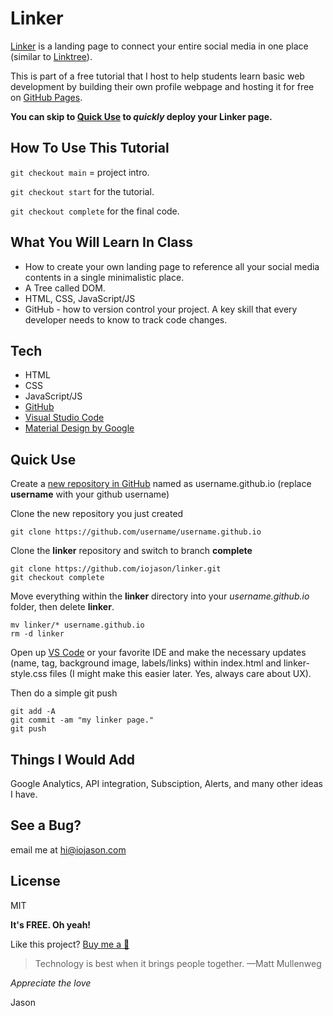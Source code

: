 # Linker
[Linker] is a landing page to connect your entire social media in one place (similar to [Linktree]).

This is part of a free tutorial that I host to help students learn basic web development by building their own profile webpage and hosting it for free on [GitHub Pages]. 

**You can skip to [Quick Use](#quick-use) to *quickly* deploy your Linker page.**

## How To Use This Tutorial
`git checkout main` = project intro.

`git checkout start` for the tutorial.

`git checkout complete` for the final code.

## What You Will Learn In Class
- How to create your own landing page to reference all your social media contents in a single minimalistic place.
- A Tree called DOM.
- HTML, CSS, JavaScript/JS
- GitHub - how to version control your project. A key skill that every developer needs to know to track code changes.

## Tech
- HTML 
- CSS
- JavaScript/JS
- [GitHub]
- [Visual Studio Code] 
- [Material Design by Google]

## Quick Use
Create a [new repository in GitHub] named as username.github.io (replace **username** with your github username)

Clone the new repository you just created
```
git clone https://github.com/username/username.github.io
```

Clone the **linker** repository and switch to branch **complete**
```
git clone https://github.com/iojason/linker.git
git checkout complete
```

Move everything within the **linker** directory into your *username.github.io* folder, then delete **linker**.
```
mv linker/* username.github.io
rm -d linker
```

Open up [VS Code] or your favorite IDE and make the necessary updates (name, tag, background image, labels/links) within index.html and linker-style.css files (I might make this easier later. Yes, always care about UX).

Then do a simple git push
```
git add -A
git commit -am "my linker page."
git push
```


## Things I Would Add
Google Analytics, API integration, Subsciption, Alerts, and many other ideas I have. 

## See a Bug?
email me at hi@iojason.com

## License

MIT

**It's FREE. Oh yeah!**

Like this project? [Buy me a 🍕](https://www.buymeacoffee.com/iojason)

> Technology is best when it brings people together.
> —Matt Mullenweg


*Appreciate the love*

Jason


[Linker]: <https://github.com/iojason/linker>
[LinkTree]: <https://linktr.ee/>
[Material Design by Google]: <https://m2.material.io/>
[Visual Studio Code]: <https://code.visualstudio.com/>
[VS Code]: <https://code.visualstudio.com/>
[GitHub]: <https://github.com/>
[GitHub Pages]: <https://pages.github.com/>
[new repository in GitHub]: <https://github.com/new/>
